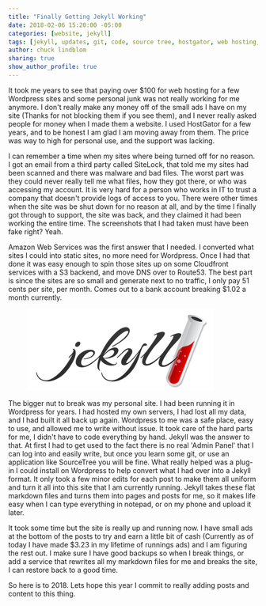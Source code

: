 ```yaml
---
title: "Finally Getting Jekyll Working"
date: 2018-02-06 15:20:00 -05:00
categories: [website, jekyll]
tags: [jekyll, updates, git, code, source tree, hostgator, web hosting, aws]
author: chuck lindblom
sharing: true
show_author_profile: true
---
```


It took me years to see that paying over $100 for web hosting for a few Wordpress sites and some personal junk was not really working for me anymore. I don't really make any money off of the small ads I have on my site (Thanks for not blocking them if you see them), and I never really asked people for money when I made them a website. I used HostGator for a few years, and to be honest I am glad I am moving away from them. The price was way to high for personal use, and the support was lacking.

I can remember a time when my sites where being turned off for no reason. I got an email from a third party called SiteLock, that told me my sites had been scanned and there was malware and bad files. The worst part was they could never really tell me what files, how they got there, or who was accessing my account. It is very hard for a person who works in IT to trust a company that doesn't provide logs of access to you. There were other times when the site was be shut down for no reason at all, and by the time I finally got through to support, the site was back, and they claimed it had been working the entire time. The screenshots that I had taken must have been fake right? Yeah.
<!--more-->
Amazon Web Services was the first answer that I needed. I converted what sites I could into static sites, no more need for Wordpress. Once I had that done it was easy enough to spin those sites up on some Cloudfront services with a S3 backend, and move DNS over to Route53. The best part is since the sites are so small and generate next to no traffic, I only pay 51 cents per site, per month. Comes out to a bank account breaking $1.02 a month currently. 

<figure>
	<a href="/images/jekyll.png"><img src="/images/jekyll.png" alt=""></a>
</figure>

The bigger nut to break was my personal site. I had been running it in Wordpress for years. I had hosted my own servers, I had lost all my data, and I had built it all back up again. Wordpress to me was a safe place, easy to use, and allowed me to write without issue. It took care of the hard parts for me, I didn't have to code everything by hand. Jekyll was the answer to that. At first I had to get used to the fact there is no real 'Admin Panel' that I can log into and easily write, but once you learn some git, or use an application like SourceTree you will be fine. What really helped was a plug-in I could install on Wordpress to help convert what I had over into a Jekyll format. It only took a few minor edits for each post to make them all uniform and turn it all into this site that I am currently running. Jekyll takes these flat markdown files and turns them into pages and posts for me, so it makes life easy when I can type everything in notepad, or on my phone and upload it later.

It took some time but the site is really up and running now. I have small ads at the bottom of the posts to try and earn a little bit of cash (Currently as of today I have made $3.23 in my lifetime of runnings ads) and I am figuring the rest out. I make sure I have good backups so when I break things, or add a service that rewrites all my markdown files for me and breaks the site, I can restore back to a good time.

So here is to 2018. Lets hope this year I commit to really adding posts and content to this thing.
